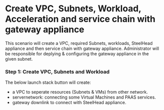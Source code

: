 # Create VPC, Subnets, Workload, Acceleration and service chain with gateway appliance
This scenario will create a VPC, required Subnets, workloads, SteelHead appliance and then service chain with gateway appliance. Administrator will be responsible for deplying & configuring the gateway appliance in the given subnet.

### Step 1: Create VPC, Subnets and Workload
The below launch stack button will create:
- a VPC to seperate resources (Subnets & VMs) from other network.
- servernetwork: connecting some Virtual Machines and PAAS services.
- gateway downlink to connect with SteelHead appliance.

